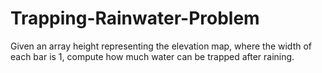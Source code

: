 # Trapping-Rainwater-Problem
Given an array height representing the elevation map, where the width of each bar is 1, compute how much water can be trapped after raining.
